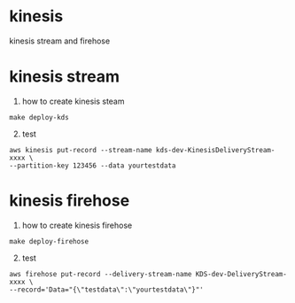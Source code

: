 # kinesis
kinesis stream and firehose
# kinesis stream
1. how to create kinesis steam
```
make deploy-kds

```
2. test
```
aws kinesis put-record --stream-name kds-dev-KinesisDeliveryStream-xxxx \
--partition-key 123456 --data yourtestdata

```

# kinesis firehose

1. how to create kinesis firehose
```
make deploy-firehose

```
2. test
```
aws firehose put-record --delivery-stream-name KDS-dev-DeliveryStream-xxxx \
--record='Data="{\"testdata\":\"yourtestdata\"}"'

```
